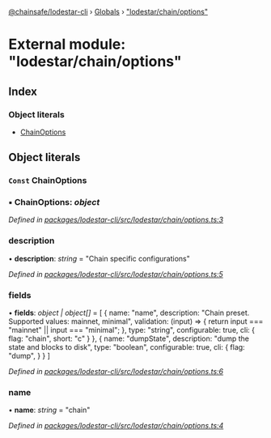 [@chainsafe/lodestar-cli](../README.md) › [Globals](../globals.md) › ["lodestar/chain/options"](_lodestar_chain_options_.md)

# External module: "lodestar/chain/options"

## Index

### Object literals

* [ChainOptions](_lodestar_chain_options_.md#const-chainoptions)

## Object literals

### `Const` ChainOptions

### ▪ **ChainOptions**: *object*

*Defined in [packages/lodestar-cli/src/lodestar/chain/options.ts:3](https://github.com/ChainSafe/lodestar/blob/8ae83570a/packages/lodestar-cli/src/lodestar/chain/options.ts#L3)*

###  description

• **description**: *string* = "Chain specific configurations"

*Defined in [packages/lodestar-cli/src/lodestar/chain/options.ts:5](https://github.com/ChainSafe/lodestar/blob/8ae83570a/packages/lodestar-cli/src/lodestar/chain/options.ts#L5)*

###  fields

• **fields**: *object | object[]* = [
    {
      name: "name",
      description: "Chain preset. Supported values: mainnet, minimal",
      validation: (input) => {
        return input === "mainnet" || input === "minimal";
      },
      type: "string",
      configurable: true,
      cli: {
        flag: "chain",
        short: "c"
      }
    },
    {
      name: "dumpState",
      description: "dump the state and blocks to disk",
      type: "boolean",
      configurable: true,
      cli: {
        flag: "dump",
      }
    }
  ]

*Defined in [packages/lodestar-cli/src/lodestar/chain/options.ts:6](https://github.com/ChainSafe/lodestar/blob/8ae83570a/packages/lodestar-cli/src/lodestar/chain/options.ts#L6)*

###  name

• **name**: *string* = "chain"

*Defined in [packages/lodestar-cli/src/lodestar/chain/options.ts:4](https://github.com/ChainSafe/lodestar/blob/8ae83570a/packages/lodestar-cli/src/lodestar/chain/options.ts#L4)*
